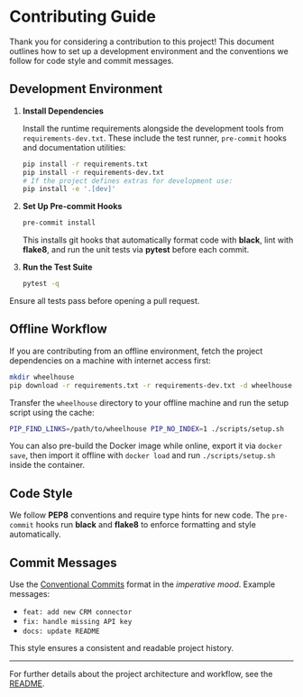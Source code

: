 # Contributing Guide

Thank you for considering a contribution to this project! This document outlines how to set up a development environment and the conventions we follow for code style and commit messages.

## Development Environment

1. **Install Dependencies**

   Install the runtime requirements alongside the development tools from
   `requirements-dev.txt`. These include the test runner, `pre-commit`
   hooks and documentation utilities:

   ```bash
   pip install -r requirements.txt
   pip install -r requirements-dev.txt
   # If the project defines extras for development use:
   pip install -e '.[dev]'
   ```

2. **Set Up Pre-commit Hooks**
   
   ```bash
   pre-commit install
   ```
   This installs git hooks that automatically format code with **black**, lint with **flake8**, and run the unit tests via **pytest** before each commit.

3. **Run the Test Suite**
   
   ```bash
   pytest -q
   ```
Ensure all tests pass before opening a pull request.

## Offline Workflow

If you are contributing from an offline environment, fetch the project
dependencies on a machine with internet access first:

```bash
mkdir wheelhouse
pip download -r requirements.txt -r requirements-dev.txt -d wheelhouse
```

Transfer the `wheelhouse` directory to your offline machine and run the setup
script using the cache:

```bash
PIP_FIND_LINKS=/path/to/wheelhouse PIP_NO_INDEX=1 ./scripts/setup.sh
```

You can also pre-build the Docker image while online, export it via
`docker save`, then import it offline with `docker load` and run
`./scripts/setup.sh` inside the container.

## Code Style

We follow **PEP8** conventions and require type hints for new code. The `pre-commit` hooks run **black** and **flake8** to enforce formatting and style automatically.

## Commit Messages

Use the [Conventional Commits](https://www.conventionalcommits.org/en/v1.0.0/) format in the *imperative mood*.
Example messages:

- `feat: add new CRM connector`
- `fix: handle missing API key`
- `docs: update README`

This style ensures a consistent and readable project history.

---

For further details about the project architecture and workflow, see the [README](README.md).
